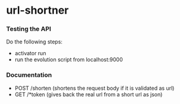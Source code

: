 # url-shortner

### Testing the API

Do the following steps:
- activator run
- run the evolution script from localhost:9000

### Documentation

- POST    /shorten   (shortens the request body if it is validated as url)   
- GET     /*token    (gives back the real url from a short url as json)
